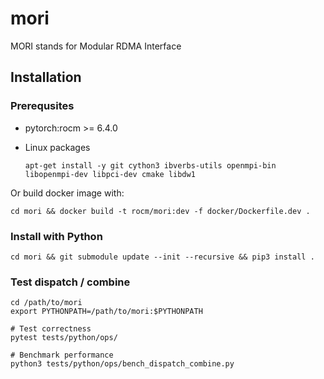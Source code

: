 # mori

MORI stands for Modular RDMA Interface

## Installation

### Prerequsites

- pytorch:rocm >= 6.4.0
- Linux packages
    
    ```apt-get install -y git cython3 ibverbs-utils openmpi-bin libopenmpi-dev libpci-dev cmake libdw1```

Or build docker image with:
```
cd mori && docker build -t rocm/mori:dev -f docker/Dockerfile.dev .
```

### Install with Python
```
cd mori && git submodule update --init --recursive && pip3 install .
```

### Test dispatch / combine
```
cd /path/to/mori
export PYTHONPATH=/path/to/mori:$PYTHONPATH

# Test correctness
pytest tests/python/ops/

# Benchmark performance
python3 tests/python/ops/bench_dispatch_combine.py 
```

